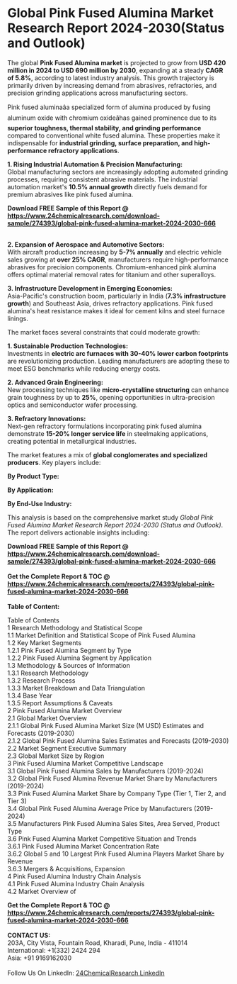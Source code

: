 <h1>Global Pink Fused Alumina Market Research Report 2024-2030(Status and Outlook)</h1><p>The global <strong>Pink Fused Alumina market</strong> is projected to grow from <strong>USD 420 million in 2024 to USD 690 million by 2030</strong>, expanding at a steady <strong>CAGR of 5.8%</strong>, according to latest industry analysis. This growth trajectory is primarily driven by increasing demand from abrasives, refractories, and precision grinding applications across manufacturing sectors.</p><p>Pink fused aluminaâa specialized form of alumina produced by fusing aluminum oxide with chromium oxideâhas gained prominence due to its <strong>superior toughness, thermal stability, and grinding performance</strong> compared to conventional white fused alumina. These properties make it indispensable for <strong>industrial grinding, surface preparation, and high-performance refractory applications</strong>.</p><p><strong>1. Rising Industrial Automation &amp; Precision Manufacturing:</strong><br>
Global manufacturing sectors are increasingly adopting automated grinding processes, requiring consistent abrasive materials. The industrial automation market's <strong>10.5% annual growth</strong> directly fuels demand for premium abrasives like pink fused alumina.</p><div><b>Download FREE Sample of this Report @ 
            <a href="https://www.24chemicalresearch.com/download-sample/274393/global-pink-fused-alumina-market-2024-2030-666">
            https://www.24chemicalresearch.com/download-sample/274393/global-pink-fused-alumina-market-2024-2030-666</a></b></div><br><p><strong>2. Expansion of Aerospace and Automotive Sectors:</strong><br>
With aircraft production increasing by <strong>5-7% annually</strong> and electric vehicle sales growing at <strong>over 25% CAGR</strong>, manufacturers require high-performance abrasives for precision components. Chromium-enhanced pink alumina offers optimal material removal rates for titanium and other superalloys.</p><p><strong>3. Infrastructure Development in Emerging Economies:</strong><br>
Asia-Pacific's construction boom, particularly in India (<strong>7.3% infrastructure growth</strong>) and Southeast Asia, drives refractory applications. Pink fused alumina's heat resistance makes it ideal for cement kilns and steel furnace linings.</p><p>The market faces several constraints that could moderate growth:</p><p><strong>1. Sustainable Production Technologies:</strong><br>
Investments in <strong>electric arc furnaces with 30-40% lower carbon footprints</strong> are revolutionizing production. Leading manufacturers are adopting these to meet ESG benchmarks while reducing energy costs.</p><p><strong>2. Advanced Grain Engineering:</strong><br>
New processing techniques like <strong>micro-crystalline structuring</strong> can enhance grain toughness by up to <strong>25%</strong>, opening opportunities in ultra-precision optics and semiconductor wafer processing.</p><p><strong>3. Refractory Innovations:</strong><br>
Next-gen refractory formulations incorporating pink fused alumina demonstrate <strong>15-20% longer service life</strong> in steelmaking applications, creating potential in metallurgical industries.</p><p>The market features a mix of <strong>global conglomerates and specialized producers</strong>. Key players include:</p><p><strong>By Product Type:</strong></p><p><strong>By Application:</strong></p><p><strong>By End-Use Industry:</strong></p><p>This analysis is based on the comprehensive market study <em>Global Pink Fused Alumina Market Research Report 2024-2030 (Status and Outlook)</em>. The report delivers actionable insights including:</p><div><b>Download FREE Sample of this Report @ 
            <a href="https://www.24chemicalresearch.com/download-sample/274393/global-pink-fused-alumina-market-2024-2030-666">
            https://www.24chemicalresearch.com/download-sample/274393/global-pink-fused-alumina-market-2024-2030-666</a></b></div><br><div><b>Get the Complete Report & TOC @ 
            <a href="https://www.24chemicalresearch.com/reports/274393/global-pink-fused-alumina-market-2024-2030-666">
            https://www.24chemicalresearch.com/reports/274393/global-pink-fused-alumina-market-2024-2030-666</a></b></div><br>
            <b>Table of Content:</b><p>Table of Contents<br />
1 Research Methodology and Statistical Scope<br />
1.1 Market Definition and Statistical Scope of Pink Fused Alumina<br />
1.2 Key Market Segments<br />
1.2.1 Pink Fused Alumina Segment by Type<br />
1.2.2 Pink Fused Alumina Segment by Application<br />
1.3 Methodology & Sources of Information<br />
1.3.1 Research Methodology<br />
1.3.2 Research Process<br />
1.3.3 Market Breakdown and Data Triangulation<br />
1.3.4 Base Year<br />
1.3.5 Report Assumptions & Caveats<br />
2 Pink Fused Alumina Market Overview<br />
2.1 Global Market Overview<br />
2.1.1 Global Pink Fused Alumina Market Size (M USD) Estimates and Forecasts (2019-2030)<br />
2.1.2 Global Pink Fused Alumina Sales Estimates and Forecasts (2019-2030)<br />
2.2 Market Segment Executive Summary<br />
2.3 Global Market Size by Region<br />
3 Pink Fused Alumina Market Competitive Landscape<br />
3.1 Global Pink Fused Alumina Sales by Manufacturers (2019-2024)<br />
3.2 Global Pink Fused Alumina Revenue Market Share by Manufacturers (2019-2024)<br />
3.3 Pink Fused Alumina Market Share by Company Type (Tier 1, Tier 2, and Tier 3)<br />
3.4 Global Pink Fused Alumina Average Price by Manufacturers (2019-2024)<br />
3.5 Manufacturers Pink Fused Alumina Sales Sites, Area Served, Product Type<br />
3.6 Pink Fused Alumina Market Competitive Situation and Trends<br />
3.6.1 Pink Fused Alumina Market Concentration Rate<br />
3.6.2 Global 5 and 10 Largest Pink Fused Alumina Players Market Share by Revenue<br />
3.6.3 Mergers & Acquisitions, Expansion<br />
4 Pink Fused Alumina Industry Chain Analysis<br />
4.1 Pink Fused Alumina Industry Chain Analysis<br />
4.2 Market Overview of</p><div><b>Get the Complete Report & TOC @ 
            <a href="https://www.24chemicalresearch.com/reports/274393/global-pink-fused-alumina-market-2024-2030-666">
            https://www.24chemicalresearch.com/reports/274393/global-pink-fused-alumina-market-2024-2030-666</a></b></div><br><b>CONTACT US:</b><br>
            203A, City Vista, Fountain Road, Kharadi, Pune, India - 411014<br>
            International: +1(332) 2424 294<br>
            Asia: +91 9169162030 <br><br>
            Follow Us On LinkedIn: <a href="https://www.linkedin.com/company/24chemicalresearch/">24ChemicalResearch LinkedIn</a>